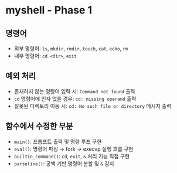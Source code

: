 # myshell - Phase 1

## 명령어
- 외부 명령어: `ls`, `mkdir`, `rmdir`, `touch`, `cat`, `echo`, `rm`
- 내부 명령어: `cd <dir>`, `exit`

## 예외 처리
- 존재하지 않는 명령어 입력 시: `Command not found` 출력
- `cd` 명령어에 인자 없을 경우: `cd: missing operand` 출력
- 잘못된 디렉토리 이동 시: `cd: No such file or directory` 메시지 출력

## 함수에서 수정한 부분
- `main()`: 프롬프트 출력 및 명령 루프 구현
- `eval()`: 명령어 파싱 → fork → execvp 실행 흐름 구현
- `builtin_command()`: `cd`, `exit`, `&` 처리 기능 직접 구현
- `parseline()`: 공백 기반 명령어 분할 및 `&` 감지

